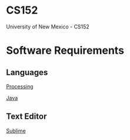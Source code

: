 # CS152
University of New Mexico - CS152


# Software Requirements
## Languages
[Processing](https://processing.org/)

[Java](https://www.oracle.com/java/technologies/javase-jdk15-downloads.html)

## Text Editor
[Sublime](https://www.sublimetext.com/)

